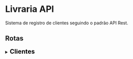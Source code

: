 # Livraria API
Sistema de registro de clientes seguindo o padrão API Rest.

## Rotas
<details>
<summary>
<span style=font-size:20px;color:black>
    <b>Clientes</b>
</span>
</summary>

<ul>
<li><p>Listar todos os clientes: <b>http://localhost:3000/clientes</b></p>
<details>
<summary>Modelo JSON</summary>
<pre><code>
{
    "usuarios": [
        {
            "id": 0,
            "nome": "Lucas",
            "sobrenome": "Silva",
            "cpf": 31673948030
            "email": "LucasBac4no9@gmail.com",
            "telefone": 9836447972
        }
        {
            "id": 1,
            "nome": "João",
            "sobrenome": "Carlos",
            "cpf": 32648918086
            "email": "Joao99Carlos99@gmail.com",
            "telefone": 6627644471
        }
        {
            "id": 2,
            "nome": "Maria",
            "sobrenome": "Brito",
            "cpf": 09325858096
            "email": "mariaaAAA20@gmail.com",
            "telefone": 6627644471
        }
    ]
}
</code></pre>
</details>

|id|nome|sobrenome|cpf|email|telefone|
|---|---|---|---|---|---|
|0|Lucas|Silva|31673948030|LucasBac4no9@gmail<span>.com</span>|9836447972
|1|João|Carlos|32648918086|Joao99Carlos99@gmail<span>.com</span>|6627644471
|2|Maria|Brito|09325858096|mariaaAAA20@gmail<span>.com</span>|6627644471

</li>

---

<li><p>Listar cliente por ID: <b>http://localhost:3000/clientes/id/1</b></p>
<details>
<summary>Modelo JSON</summary>
<pre><code>
{
    "usuarios": [
        {
            "id": 1,
            "nome": "João",
            "sobrenome": "Carlos",
            "cpf": 32648918086
            "email": "Joao99Carlos99@gmail.com",
            "telefone": 6627644471
        }
    ]
}
</pre></code>
</details>

|id|nome|sobrenome|cpf|email|telefone|
|---|---|---|---|---|---|
|1|Lucas|Silva|31673948030|LucasBac4no9@gmail<span>.com</span>|9836447972

</li>

---

<li>
<p>Inserir cliente: <b>http://localhost:3000/clientes/add</b></p>
<details>
<summary>Modelo JSON</summary>
<pre><code>
{
    "nome": "Maria",
    "sobrenome": "Brito",
    "cpf": 09325858096
    "email": "mariaaAAA20@gmail.com",
    "telefone": 6627644471
}
</code></pre>
</details>

|id|nome|sobrenome|cpf|email|telefone|
|---|---|---|---|---|---|
|2|Maria|Brito|09325858096|mariaaAAA20@gmail<span>.com</span>|6627644471


> Cliente "Maria Brito" adicionado com sucesso.

</li>

---

<li>
<p>Apagar cliente por id: <b>http://localhost:3000/clientes/delete/1</b></p>

|id|nome|sobrenome|cpf|email|telefone|
|---|---|---|---|---|---|
|<del>1|<del>João|<del>Carlos|<del>32648918086|<del>Joao99Carlos99@gmail<span>.com</span>|<del>6627644471

> "Id "1" removido do banco de dados."

</li>

---

<li>
<p>Atualizar cliente por id: <b>http://localhost:3000/clientes/update/0</b></p>
<details>
<summary>Modelo JSON</summary>
<pre><code>
{
    "sobrenome": "Silveira",
    "email": "LucasSilveira@gmail.com",
}
</code></pre>
</details>

|id|nome|sobrenome|cpf|email|telefone|
|---|---|---|---|---|---|
|0|Lucas|<b>Silveira</b>|31673948030|<b>LucasSilveira415@gmail<span>.com</span></b>|9836447972

> Id "1" atualizado.
</li>
</details>